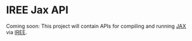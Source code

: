 # IREE Jax API

Coming soon: This project will contain APIs for compiling and running [JAX](https://github.com/google/jax) via [IREE](https://github.com/google/iree).

